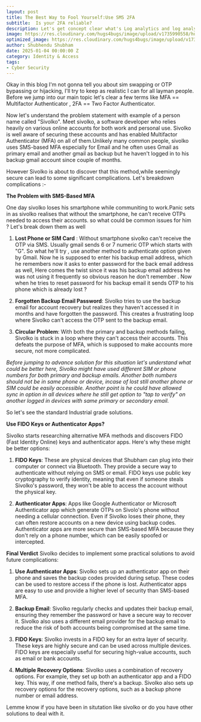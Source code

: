 ```yaml
---
layout: post
title: The Best Way to Fool Yourself:Use SMS 2FA
subtitle:  Is your 2FA reliable?
description: Let's get concept clear what's Log analytics and log analytics workspace  
image: https://res.cloudinary.com/hugs4bugs/image/upload/v1735990558/hugs4bugs/MFA/profile_u7ic2x.jpg
optimized_image: https://res.cloudinary.com/hugs4bugs/image/upload/v1735990558/hugs4bugs/MFA/profile_u7ic2x.jpg
author: Shubhendu Shubham
date: 2025-01-04 00:00:00 Z
category: Identity & Access
tags:
- Cyber Security
---
```


Okay in this blog I'm not gonna tell you about sim swapping or OTP bypassing or hijacking, I'll try to keep as realistic I can for all layman people. Before we jump into our main topic let's clear a few terms like MFA == Multifactor Authenticator , 2FA == Two Factor Authenticator. 

Now let's understand the problem statement with example of a person name called "Sivolko". Meet sivolko, a  software developer who relies heavily on various online accounts for both work and personal use. Sivolko is well aware of securing these accounts and has enabled Multifactor Authenticator (MFA) on all of them.Unlikely many common people, sivolko uses SMS-based MFA especially for Email and he often uses Gmail as primary email and another gmail as backup but he haven't logged in to his backup gmail account since couple of months. 

However Sivolko is about to discover that this method,while seemingly secure can lead to some significant complications. Let's breakdown complications :- 

**The Problem with SMS-Based MFA**

One day sivolko  loses his smartphone while communiting to work.Panic sets in as sivolko realises that without the smartphone, he can't receive OTPs needed to access their accounts. so what could be common issues for him ? Let's break down them as well 

1. **Lost Phone or SIM Card** : Without smartphone sivolko can't receive the OTP via SMS. Usually gmail sends 6 or 7 numeric OTP which starts with "G". So what he'll try , use another method to authenticate option given by Gmail. Now he is supposed to enter his backup email address, which he remembers now it asks to enter password for the back email address as well, Here comes the twist since it was his backup email address he was not using it frequently so obvious reason he don't remember . Now when he tries to reset password for his backup email it sends OTP to his phone which is already lost ?

2. **Forgotten Backup Email Password**: Sivolko tries to use the backup email for account recovery but realizes they haven't accessed it in months and have forgotten the password. This creates a frustrating loop where Sivolko can't access the OTP sent to the backup email.

3. **Circular Problem**: With both the primary and backup methods failing, Sivolko is stuck in a loop where they can't access their accounts. This defeats the purpose of MFA, which is supposed to make accounts more secure, not more complicated.


*Before jumping to advance solution for this situation let's understand what could be better here, Sivolko might have used different SIM or phone numbers for both primary and backup emails. Another both numbers should not be in same phone or device, incase of lost still another phone or SIM could be easily accessible. Another point is he could have allowed sync in option in all devices where he still get option to "tap to verify" on another logged in devices with same primary or secondary email.* 

So let's see the standard Industrial grade solutions.

**Use FIDO Keys or Authenticator Apps?**

Sivolko starts researching alternative MFA methods and discovers FIDO (Fast Identity Online) keys and authenticator apps. Here's why these might be better options:

1. **FIDO Keys**: These are physical devices that Shubham can plug into their computer or connect via Bluetooth. They provide a secure way to authenticate without relying on SMS or email. FIDO keys use public key cryptography to verify identity, meaning that even if someone steals Sivolko's password, they won't be able to access the account without the physical key.

2. **Authenticator Apps**: Apps like Google Authenticator or Microsoft Authenticator app which  generate OTPs on Sivolo's phone without needing a cellular connection. Even if Sivolko loses their phone, they can often restore accounts on a new device using backup codes. Authenticator apps are more secure than SMS-based MFA because they don't rely on a phone number, which can be easily spoofed or intercepted.

**Final Verdict**
Sivolko decides to implement some practical solutions to avoid future complications:

1. **Use Authenticator Apps**: Sivolko sets up an authenticator app on their phone and saves the backup codes provided during setup. These codes can be used to restore access if the phone is lost. Authenticator apps are easy to use and provide a higher level of security than SMS-based MFA.

2. **Backup Email**: Sivolko regularly checks and updates their backup email, ensuring they remember the password or have a secure way to recover it. Sivolko also uses a different email provider for the backup email to reduce the risk of both accounts being compromised at the same time.

3. **FIDO Keys**: Sivolko invests in a FIDO key for an extra layer of security. These keys are highly secure and can be used across multiple devices. FIDO keys are especially useful for securing high-value accounts, such as email or bank accounts.

4. **Multiple Recovery Options**: Sivolko uses a combination of recovery options. For example, they set up both an authenticator app and a FIDO key. This way, if one method fails, there's a backup. Sivolko also sets up recovery options for the recovery options, such as a backup phone number or email address.

Lemme know if you have been in situtation like sivolko or do you have other solutions to deal with it. 